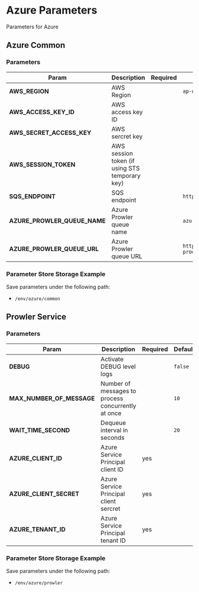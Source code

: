 # Azure Parameters

Parameters for Azure

## Azure Common

### Parameters

| Param | Description | Required | Default |
| --- | --- | --- | --- |
| **AWS_REGION** | AWS Region | | `ap-northeast-1` |
| **AWS_ACCESS_KEY_ID** | AWS access key ID | | |
| **AWS_SECRET_ACCESS_KEY** | AWS sercret key | | |
| **AWS_SESSION_TOKEN** | AWS session token (if using STS temporary key) | | |
| **SQS_ENDPOINT** | SQS endpoint | | `http://queue.middleware.svc.cluster.local:9324` |
| **AZURE_PROWLER_QUEUE_NAME** | Azure Prowler queue name | | `azure-prowler` |
| **AZURE_PROWLER_QUEUE_URL** | Azure Prowler queue URL | | `http://queue.middleware.svc.cluster.local:9324/queue/azure-prowler` |

### Parameter Store Storage Example

Save parameters under the following path:

- `/env/azure/common`

## Prowler Service

### Parameters

| Param | Description | Required | Default |
| --- | --- | --- | --- |
| **DEBUG** | Activate DEBUG level logs | | `false` |
| **MAX_NUMBER_OF_MESSAGE** | Number of messages to process concurrently at once | | `10` |
| **WAIT_TIME_SECOND** | Dequeue interval in seconds | | `20` |
| **AZURE_CLIENT_ID** | Azure Service Principal client ID | yes | |
| **AZURE_CLIENT_SECRET** | Azure Service Principal client sercret | yes | |
| **AZURE_TENANT_ID** | Azure Service Principal tenant ID | yes | |

### Parameter Store Storage Example

Save parameters under the following path:

- `/env/azure/prowler`

